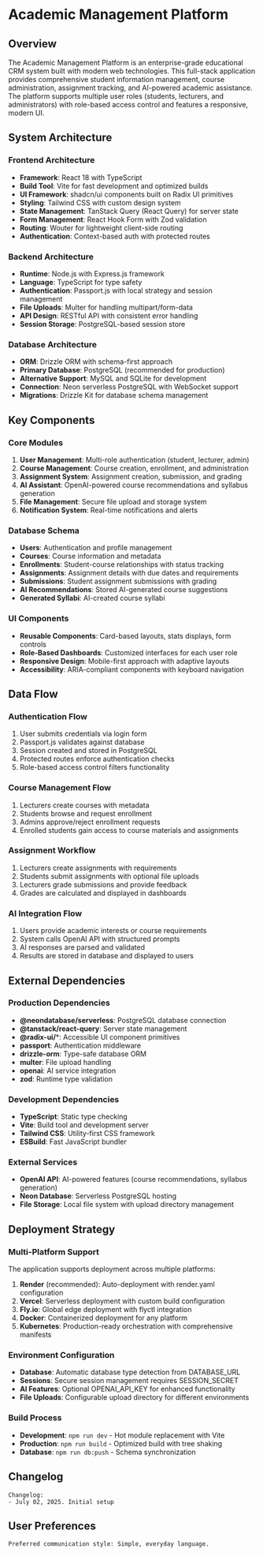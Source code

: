 # Academic Management Platform

## Overview

The Academic Management Platform is an enterprise-grade educational CRM system built with modern web technologies. This full-stack application provides comprehensive student information management, course administration, assignment tracking, and AI-powered academic assistance. The platform supports multiple user roles (students, lecturers, and administrators) with role-based access control and features a responsive, modern UI.

## System Architecture

### Frontend Architecture
- **Framework**: React 18 with TypeScript
- **Build Tool**: Vite for fast development and optimized builds
- **UI Framework**: shadcn/ui components built on Radix UI primitives
- **Styling**: Tailwind CSS with custom design system
- **State Management**: TanStack Query (React Query) for server state
- **Form Management**: React Hook Form with Zod validation
- **Routing**: Wouter for lightweight client-side routing
- **Authentication**: Context-based auth with protected routes

### Backend Architecture
- **Runtime**: Node.js with Express.js framework
- **Language**: TypeScript for type safety
- **Authentication**: Passport.js with local strategy and session management
- **File Uploads**: Multer for handling multipart/form-data
- **API Design**: RESTful API with consistent error handling
- **Session Storage**: PostgreSQL-based session store

### Database Architecture
- **ORM**: Drizzle ORM with schema-first approach
- **Primary Database**: PostgreSQL (recommended for production)
- **Alternative Support**: MySQL and SQLite for development
- **Connection**: Neon serverless PostgreSQL with WebSocket support
- **Migrations**: Drizzle Kit for database schema management

## Key Components

### Core Modules
1. **User Management**: Multi-role authentication (student, lecturer, admin)
2. **Course Management**: Course creation, enrollment, and administration
3. **Assignment System**: Assignment creation, submission, and grading
4. **AI Assistant**: OpenAI-powered course recommendations and syllabus generation
5. **File Management**: Secure file upload and storage system
6. **Notification System**: Real-time notifications and alerts

### Database Schema
- **Users**: Authentication and profile management
- **Courses**: Course information and metadata
- **Enrollments**: Student-course relationships with status tracking
- **Assignments**: Assignment details with due dates and requirements
- **Submissions**: Student assignment submissions with grading
- **AI Recommendations**: Stored AI-generated course suggestions
- **Generated Syllabi**: AI-created course syllabi

### UI Components
- **Reusable Components**: Card-based layouts, stats displays, form controls
- **Role-Based Dashboards**: Customized interfaces for each user role
- **Responsive Design**: Mobile-first approach with adaptive layouts
- **Accessibility**: ARIA-compliant components with keyboard navigation

## Data Flow

### Authentication Flow
1. User submits credentials via login form
2. Passport.js validates against database
3. Session created and stored in PostgreSQL
4. Protected routes enforce authentication checks
5. Role-based access control filters functionality

### Course Management Flow
1. Lecturers create courses with metadata
2. Students browse and request enrollment
3. Admins approve/reject enrollment requests
4. Enrolled students gain access to course materials and assignments

### Assignment Workflow
1. Lecturers create assignments with requirements
2. Students submit assignments with optional file uploads
3. Lecturers grade submissions and provide feedback
4. Grades are calculated and displayed in dashboards

### AI Integration Flow
1. Users provide academic interests or course requirements
2. System calls OpenAI API with structured prompts
3. AI responses are parsed and validated
4. Results are stored in database and displayed to users

## External Dependencies

### Production Dependencies
- **@neondatabase/serverless**: PostgreSQL database connection
- **@tanstack/react-query**: Server state management
- **@radix-ui/***: Accessible UI component primitives
- **passport**: Authentication middleware
- **drizzle-orm**: Type-safe database ORM
- **multer**: File upload handling
- **openai**: AI service integration
- **zod**: Runtime type validation

### Development Dependencies
- **TypeScript**: Static type checking
- **Vite**: Build tool and development server
- **Tailwind CSS**: Utility-first CSS framework
- **ESBuild**: Fast JavaScript bundler

### External Services
- **OpenAI API**: AI-powered features (course recommendations, syllabus generation)
- **Neon Database**: Serverless PostgreSQL hosting
- **File Storage**: Local file system with upload directory management

## Deployment Strategy

### Multi-Platform Support
The application supports deployment across multiple platforms:

1. **Render** (recommended): Auto-deployment with render.yaml configuration
2. **Vercel**: Serverless deployment with custom build configuration
3. **Fly.io**: Global edge deployment with flyctl integration
4. **Docker**: Containerized deployment for any platform
5. **Kubernetes**: Production-ready orchestration with comprehensive manifests

### Environment Configuration
- **Database**: Automatic database type detection from DATABASE_URL
- **Sessions**: Secure session management requires SESSION_SECRET
- **AI Features**: Optional OPENAI_API_KEY for enhanced functionality
- **File Uploads**: Configurable upload directory for different environments

### Build Process
- **Development**: `npm run dev` - Hot module replacement with Vite
- **Production**: `npm run build` - Optimized build with tree shaking
- **Database**: `npm run db:push` - Schema synchronization

## Changelog

```
Changelog:
- July 02, 2025. Initial setup
```

## User Preferences

```
Preferred communication style: Simple, everyday language.
```